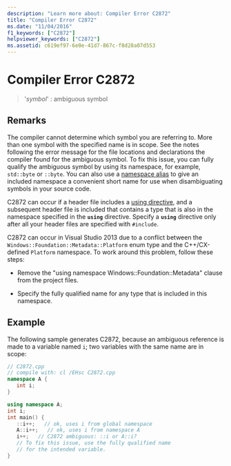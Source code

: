 ```yaml
---
description: "Learn more about: Compiler Error C2872"
title: "Compiler Error C2872"
ms.date: "11/04/2016"
f1_keywords: ["C2872"]
helpviewer_keywords: ["C2872"]
ms.assetid: c619ef97-6e0e-41d7-867c-f8d28a07d553
---
```

# Compiler Error C2872

> '*symbol*' : ambiguous symbol

## Remarks

The compiler cannot determine which symbol you are referring to. More than one symbol with the specified name is in scope. See the notes following the error message for the file locations and declarations the compiler found for the ambiguous symbol. To fix this issue, you can fully qualify the ambiguous symbol by using its namespace, for example, `std::byte` or `::byte`. You can also use a [namespace alias](../../cpp/namespaces-cpp.md#namespace_aliases) to give an included namespace a convenient short name for use when disambiguating symbols in your source code.

C2872 can occur if a header file includes a [using directive](../../cpp/namespaces-cpp.md#using_directives), and a subsequent header file is included that contains a type that is also in the namespace specified in the **`using`** directive. Specify a **`using`** directive only after all your header files are specified with `#include`.

C2872 can occur in Visual Studio 2013 due to a conflict between the `Windows::Foundation::Metadata::Platform` enum type and the C++/CX-defined `Platform` namespace. To work around this problem, follow these steps:

- Remove the "using namespace Windows::Foundation::Metadata" clause from the project files.

- Specify the fully qualified name for any type that is included in this namespace.

## Example

The following sample generates C2872, because an ambiguous reference is made to a variable named `i`; two variables with the same name are in scope:

```cpp
// C2872.cpp
// compile with: cl /EHsc C2872.cpp
namespace A {
   int i;
}

using namespace A;
int i;
int main() {
   ::i++;   // ok, uses i from global namespace
   A::i++;   // ok, uses i from namespace A
   i++;   // C2872 ambiguous: ::i or A::i?
   // To fix this issue, use the fully qualified name
   // for the intended variable.
}
```
